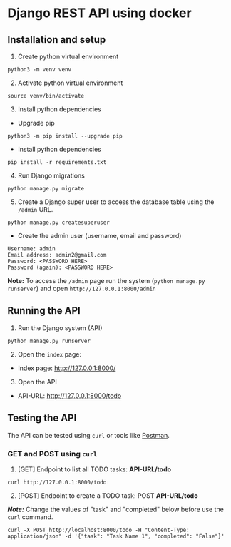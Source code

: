 # Django REST API using docker

## Installation and setup

1) Create python virtual environment

```
python3 -m venv venv
```

2) Activate python virtual environment

```
source venv/bin/activate
```

3) Install python dependencies

* Upgrade pip

```
python3 -m pip install --upgrade pip
```

* Install python dependencies 
```
pip install -r requirements.txt
```

4) Run Django migrations

```
python manage.py migrate
```

5) Create a Django super user to access the database table using the ```/admin``` URL.

```
python manage.py createsuperuser
```

* Create the admin user (username, email and password)

```
Username: admin 
Email address: admin2@gmail.com
Password: <PASSWORD HERE>
Password (again): <PASSWORD HERE>
```

**Note:** To access the ```/admin``` page run the system (```python manage.py runserver```) and open ```http://127.0.0.1:8000/admin```

## Running the API

1) Run the Django system (API)

```
python manage.py runserver
```
2) Open the ```index``` page: 

* Index page: http://127.0.0.1:8000/

3) Open the API

* API-URL: http://127.0.0.1:8000/todo

## Testing the API

The API can be tested using ```curl``` or tools like [Postman](https://www.postman.com/).

### GET and POST using ```curl```

1) [GET] Endpoint to list all TODO tasks: **API-URL/todo**

```
curl http://127.0.0.1:8000/todo
```

2) [POST] Endpoint to create a TODO task: POST **API-URL/todo**

***Note:*** Change the values of "task" and "completed" below before use the ```curl``` command.

```
curl -X POST http://localhost:8000/todo -H "Content-Type: application/json" -d '{"task": "Task Name 1", "completed": "False"}'
```